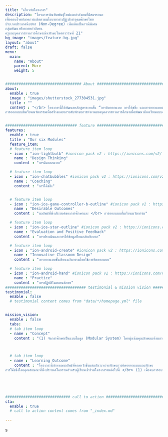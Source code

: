 ```yaml
---
title: "เกี่ยวกับโครงการ"
description: "โครงการบัณฑิตพันธุ์ใหม่และกำลังคนที่มีสมรรถนะ
เพื่อตอบโจทย์ภาคการผลิตตามนโยบายการปฏิรูปการอุดมศึกษาไทย
ประเภทประกาศนียบัตร (Non-Degree) เพิ่มเติมเป็นกรณีพิเศษ
กลุ่มพัฒนาศักยภาพกำลังคน
ครูและบุคลากรทางการศึกษาเน้นทักษะในศตวรรษที่ 21"
bg_image: "images/feature-bg.jpg"
layout: "about"
draft: false
menu:
  main:
    name: "About"
    parent: More
    weight: 5


################################## About #####################################
about:
  enable : true
  image : "images/shutterstock_277304531.jpg"
  title : ""
  content : "</br> โครงการนี้ได้พัฒนาหลักสูตรระยะสั้น “การคิดออกแบบ การโค้ชชิ่ง และการออกแบบชั้นเรียนนวัตกรรม” เพื่อสร้างและยกระดับทักษะการทำงานของบุคลากรทางการศึกษาสำหรับการเรียนรู้ออนไลน์และออฟไลน์</br></br> โครงการได้ออกแบบชุด “โมดูล” (module) เพื่อสร้างทักษะใหม่ (reskill) และยกระดับทักษะที่มีอยู่เดิม (upskill) ของบุคลากรทางการศึกษาทุกประเภท เป้าหมายของโครงการมุ่งพัฒนาทักษะการทำงานของบุคลากรทางการศึกษาที่เป็นกลุ่มเป้าหมายในการอบรม ผลลัพธ์ของโครงการจะทำให้ได้บัณฑิตพันธุ์ใหม่หรือครูรุ่นใหม่ที่สามารถออกแบบชั้นเรียนโดยใช้เทคโนโลยีหรือนวัตกรรมทางการศึกษาได้อย่างมีประสิทธิผล การสร้างชั้นเรียนนวัตกรรมจะส่งผลให้ผู้เรียนมีคุณลักษณะที่พึงประสงค์ตามมาตรฐานการศึกษาของชาติที่กำหนดในรูปของ DOE ผู้เรียนที่ผ่านการเรียนรู้จาก ชั้นเรียนนวัตกรรมจะมีทักษะความสามารถที่สอดคล้องกับความต้องการของยุคสมัยใหม่และเหมาะกับแนวทางการพัฒนาประเทศต่อไป  </br></br>โครงการนี้มีวัตถุประสงค์ปลายทางเพื่อพัฒนาหลักสูตร การคิดออกแบบ การโค้ชชิ่ง และ
การออกแบบชั้นเรียนนวัตกรรมเพื่อสร้างและยกระดับทักษะการทำงานของบุคลากรทางการศึกษาเพื่อพัฒนาห้องเรียนแบบออนไลน์และออฟไลน์ในโรงเรียน โดยมีวัตถุประสงค์เฉพาะดังนี้</br> &nbsp;&nbsp;&nbsp;&nbsp; 1. เพื่อสร้างทักษะใหม่ของการปฏิบัติงาน (reskill) ด้านการคิดออกแบบและการโค้ชชิ่งแก่บุคลากรทางการศึกษาเพื่อส่งเสริมการปฏิบัติงานในวิชาชีพครู </br> &nbsp;&nbsp;&nbsp;&nbsp; 2. เพื่อยกระดับ (upskill) สมรรถนะทางวิชาชีพของนิสิตฝึกสอน/ครูในโรงเรียนเป็นครูรุ่นใหม่ให้มีทักษะการออกแบบชั้นเรียนนวัตกรรมทั้งแบบชั้นเรียนออนไลน์และออฟไลน์ที่เหมาะสมกับการเรียนรู้ยุคเทคโนโลยีดิจิทัลโดยใช้การคิดออกแบบและการโค้ชชิ่งเพื่อสร้างประสบการณ์การเรียนรู้ที่สร้างสรรค์แก่ผู้เรียน"


################################ feature #####################################
features:
  enable : true
  title : "Our six Modules"
  feature_item:
  # feature item loop
  - icon : "ion-lightbulb" #ionicon pack v2 : https://ionicons.com/v2/
    name : "Design Thinking"
    content : "การคิดออกแบบ"

  # feature item loop
  - icon : "ion-chatbubbles" #ionicon pack v2 : https://ionicons.com/v2/
    name : "Coaching"
    content : "การโค้ชชิ่ง"


  # feature item loop
  - icon : "ion-ios-game-controller-b-outline" #ionicon pack v2 : https://ionicons.com/v2/
    name : "Desirable Outcomes"
    content : "ผลลัพธ์ที่พึงประสงค์ของการศึกษาและ </br> การออกแบบชั้นเรียนนวัตกรรม"

  # feature item loop
  - icon : "ion-ios-star-outline" #ionicon pack v2 : https://ionicons.com/v2/
    name : "Evaluation and Positive Feedback"
    content : "การประเมินและการให้ข้อมูลป้อนกลับเชิงบวก"

  # feature item loop
  - icon : "ion-android-create" #ionicon pack v2 : https://ionicons.com/v2/
    name : "Innovative Classoom Design"
    content : "การออกแบบชั้นเรียนนวัตกรรมโดยใช้การคิดออกแบบ"

  # feature item loop
  - icon : "ion-android-hand" #ionicon pack v2 : https://ionicons.com/v2/
    name : "Practice"
    content : "การปฏิบัติในสถานศึกษา"
#################################### testimonial & mission vision #######################################
testimonial:
  enable : false
  # testimonial content comes from "data/*/homepage.yml" file


mission_vision:
  enable : false
  tabs:
  # tab item loop
  - name : "Concept"
    content : "(1) จัดการศึกษาเป็นแบบโมดูล (Modular System) โดยมุ่งเน้นคุณลักษณะด้านการทำงานร่วมกับผู้อื่น การเรียนรู้ตลอดชีวิต เป็นผู้ร่วมสร้างสรรค์นวัตกรรม มีความสามารถในการบูรณาการศาสตร์ต่างๆ เพื่อพัฒนา หรือแก้ไขปัญหาการจัดการเรียนากรสอนของครูในชั้นเรียน </br> (2) เน้นกระบวนการเรียนรู้ ที่มุ่งยกระดับสมรรถนะและการมีส่วนร่วมของผู้เรียน </br> (3) ใช้เทคโนโลยีที่เพิ่มประสิทธิภาพประสิทธิผลและสมรรถนะการเรียนรู้ของผู้เรียน </br> (4) หลักสูตรสามารถบูรณาการการจัดการเรียนการสอนควบคู่ในไปกับการเรียนรู้และปฏิบัติงานจริงในสถานประกอบการ ซึ่งในแต่ละหลักสูตรต้องสร้างการเชื่อมโยงทางวิชาการที่ได้ศึกษามาประยุกต์กับการทางานจริงใน </br> (5) สำหรับหลักสูตร Non-degree เป็นการเรียนรู้ผ่านประสบการณ์ตรงในการเรียนรู้ในสถาน ศึกษาและได้ปฏิบัติงานจริง เพื่อให้นักศึกษาสามารถนาความรู้มาเพิ่มพูนความรู้ ทักษะและสร้างงาน ให้กับตนเองได้เมื่อสำเร็จการศึกษาแล้ว"



  # tab item loop
  - name : "Learning Outcome"
    content : "โครงการนี้กำหนดผลลัพธ์ที่คาดหวังซึ่งผสมกันระหว่างทักษะการคิดอออกแบบและทักษะ
การโค้ชชิ่งโดยคุณลักษณะที่พึงประสงค์โดยรวมสำหรับผู้เรียนเข้าร่วมโครงการดังต่อไปนี้ </br> (1) เมื่อจบการอบรมในหลักสูตรนี้ ผู้เข้าร่วมโครงการมีความรู้ ทักษะ เจตคติ และการยอมรับการนำแนวคิดของการคิดออกแบบ การโค้ชชิ่ง และการออกแบบชั้นเรียนนวัตกรรมไปใช้ในการส่งเสริมการปฏิบัติงานในวิชาชีพครู </br> (2) เมื่อจบการอบรมในหลักสูตรนี้ ผู้เข้าร่วมโครงการมีความสามารถในการถ่ายทอดสิ่งที่เรียนรู้แก่นิสิตฝึกสอน/ครูในโรงเรียนให้สามารถออกแบบชั้นเรียนนวัตกรรมทั้งแบบออนไลน์และออฟไลน์ที่เหมาะสมกับการเรียนรู้ยุคเทคโนโลยีดิจิทัลได้ เพื่อให้นักเรียนในชั้นเรียนเกิดผลลัพธ์ที่พึงประสงค์ของการศึกษา (Desired Outcomes of Education, DOE) โดยใช้การทำงานแบบร่วมมือรวมพลังระหว่างนักวิชาการในสถาบันการผลิตครูและนักปฏิบัติในสถานศึกษาเพื่อพัฒนานิสิตครูรุ่นใหม่หรือครูในโรงเรียนรุ่นใหม่"
    




############################# call to action #################################
cta:
  enable : true
  # call to action content comes from "_index.md"
  
---
```


s


